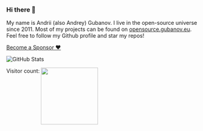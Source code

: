 ### Hi there 👋

My name is Andrii (also Andrey) Gubanov. I live in the open-source universe since 2011. Most of my projects can be found on [opensource.gubanov.eu](https://opensource.gubanov.eu/). Feel free to follow my Github profile and star my repos!

[Become a Sponsor ♥️](https://github.com/sponsors/finom)

  <img src="https://github-readme-stats-ten-zeta-25.vercel.app/api?username=finom&rank_icon=percentile&show_icons=true&theme=catppuccin_mocha" alt="GitHub Stats">


  Visitor count: 
  <img src="https://profile-counter.glitch.me/finom/count.svg" width="150" align="top" />
